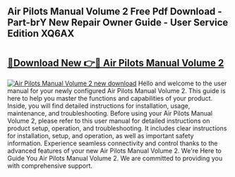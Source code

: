 ## Air Pilots Manual Volume 2 Free Pdf Download - Part-brY New Repair Owner Guide - User Service Edition XQ6AX

# <h2><a href="http://cf26286.oget.top/?id=Air+Pilots+Manual+Volume+2">🔗Download New 👉🔴 Air Pilots Manual Volume 2</a></h2>

[![Air Pilots Manual Volume 2 new download](https://i.imgur.com/5g1atiW.png)](http://cf26286.oget.top/?id=Air+Pilots+Manual+Volume+2)
Hello and welcome to the user manual for your newly configured Air Pilots Manual Volume 2. This guide is here to help you master the functions and capabilities of your product. Inside, you will find detailed instructions for installation, usage, maintenance, and troubleshooting. Before using your Air Pilots Manual Volume 2, please refer to this user manual for detailed instructions on product setup, operation, and troubleshooting. It includes clear instructions for installation, setup, and operation, as well as important safety information. Experience seamless connectivity and control thanks to the advanced features of your new Air Pilots Manual Volume 2. We're Here to Guide You Air Pilots Manual Volume 2. We are committed to providing you with comprehensive support.
